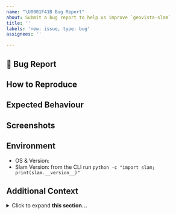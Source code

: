 ```yaml
---
name: "\U0001F41B Bug Report"
about: Submit a bug report to help us improve `geovista-slam`
title: ''
labels: 'new: issue, type: bug'
assignees: ''

---
```


## 🐛 Bug Report
<!-- Provide a clear description of what the bug is -->

## How to Reproduce
<!-- Steps involved to reproduce the behaviour -->

## Expected Behaviour
<!-- A clear and concise description of what you expected to happen -->

## Screenshots
<!-- If applicable, add screenshots to help explain your problem -->

## Environment
<!-- Provide additional environment and package information -->
* OS & Version:
* Slam Version: from the CLI run `python -c "import slam; print(slam.__version__)"`

## Additional Context
<!-- Provide further information to help us better understand -->
<details>
<summary>Click to expand <b>this section...</b></summary>

```shell
Please provide additional verbose information here e.g., code, output, tracebacks, screenshots etc
```
</details>
